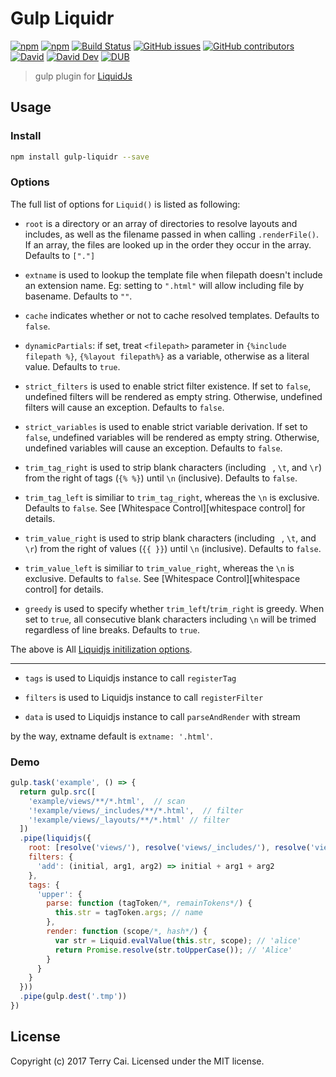 # Gulp Liquidr

[![npm](https://img.shields.io/npm/v/gulp-liquidr.svg)](https://www.npmjs.org/package/gulp-liquidr)
[![npm](https://img.shields.io/npm/dm/gulp-liquidr.svg)](https://www.npmjs.org/package/gulp-liquidr)
[![Build Status](https://travis-ci.org/icai/gulp-liquidr.svg?branch=master)](https://travis-ci.org/icai/gulp-liquidr)
[![GitHub issues](https://img.shields.io/github/issues-closed/icai/gulp-liquidr.svg)](https://github.com/icai/gulp-liquidr/issues)
[![GitHub contributors](https://img.shields.io/github/contributors/icai/gulp-liquidr.svg)](https://github.com/icai/gulp-liquidr/graphs/contributors)
[![David](https://img.shields.io/david/icai/gulp-liquidr.svg)](https://david-dm.org/icai/gulp-liquidr)
[![David Dev](https://img.shields.io/david/dev/icai/gulp-liquidr.svg)](https://david-dm.org/icai/gulp-liquidr?type=dev)
[![DUB](https://img.shields.io/dub/l/vibe-d.svg)](https://github.com/icai/gulp-liquidr/blob/master/LICENSE)

<!-- [![Coveralls](https://img.shields.io/coveralls/icai/gulp-liquidr.svg)](https://coveralls.io/github/icai/gulp-liquidr?branch=master) -->

> gulp plugin for [LiquidJs](https://github.com/icai/gulp-liquidr)




## Usage


### Install

```bash
npm install gulp-liquidr --save
```

### Options 

The full list of options for `Liquid()` is listed as following:

* `root` is a directory or an array of directories to resolve layouts and includes, as well as the filename passed in when calling `.renderFile()`.
If an array, the files are looked up in the order they occur in the array.
Defaults to `["."]`

* `extname` is used to lookup the template file when filepath doesn't include an extension name. Eg: setting to `".html"` will allow including file by basename. Defaults to `""`.

* `cache` indicates whether or not to cache resolved templates. Defaults to `false`.

* `dynamicPartials`: if set, treat `<filepath>` parameter in `{%include filepath %}`, `{%layout filepath%}` as a variable, otherwise as a literal value. Defaults to `true`.

* `strict_filters` is used to enable strict filter existence. If set to `false`, undefined filters will be rendered as empty string. Otherwise, undefined filters will cause an exception. Defaults to `false`.

* `strict_variables` is used to enable strict variable derivation. 
If set to `false`, undefined variables will be rendered as empty string.
Otherwise, undefined variables will cause an exception. Defaults to `false`.

* `trim_tag_right` is used to strip blank characters (including ` `, `\t`, and `\r`) from the right of tags (`{% %}`) until `\n` (inclusive). Defaults to `false`.

* `trim_tag_left` is similiar to `trim_tag_right`, whereas the `\n` is exclusive. Defaults to `false`. See [Whitespace Control][whitespace control] for details.

* `trim_value_right` is used to strip blank characters (including ` `, `\t`, and `\r`) from the right of values (`{{ }}`) until `\n` (inclusive). Defaults to `false`.

* `trim_value_left` is similiar to `trim_value_right`, whereas the `\n` is exclusive. Defaults to `false`. See [Whitespace Control][whitespace control] for details.

* `greedy` is used to specify whether `trim_left`/`trim_right` is greedy. When set to `true`, all consecutive blank characters including `\n` will be trimed regardless of line breaks. Defaults to `true`.

The above is All [Liquidjs initilization options](https://github.com/icai/gulp-liquidr#options). 

----

* `tags` is used to Liquidjs instance to call `registerTag`

* `filters` is used to Liquidjs instance to call `registerFilter`

* `data` is used to Liquidjs instance to call `parseAndRender` with stream


by the way, extname default is  `extname: '.html'`.


### Demo

```javascript
gulp.task('example', () => {
  return gulp.src([
    'example/views/**/*.html',  // scan
    '!example/views/_includes/**/*.html',  // filter
    '!example/views/_layouts/**/*.html' // filter
  ])
  .pipe(liquidjs({
    root: [resolve('views/'), resolve('views/_includes/'), resolve('views/_layouts/')],
    filters: {
      'add': (initial, arg1, arg2) => initial + arg1 + arg2
    },
    tags: {
      'upper': {
        parse: function (tagToken/*, remainTokens*/) {
          this.str = tagToken.args; // name
        },
        render: function (scope/*, hash*/) {
          var str = Liquid.evalValue(this.str, scope); // 'alice'
          return Promise.resolve(str.toUpperCase()); // 'Alice'
        }
      }
    }
  }))
  .pipe(gulp.dest('.tmp'))
})


```


## License
Copyright (c) 2017 Terry Cai. Licensed under the MIT license.





